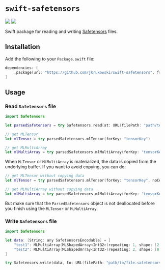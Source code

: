 # `swift-safetensors`

[![](https://img.shields.io/endpoint?url=https%3A%2F%2Fswiftpackageindex.com%2Fapi%2Fpackages%2Fjkrukowski%2Fswift-safetensors%2Fbadge%3Ftype%3Dswift-versions)](https://swiftpackageindex.com/jkrukowski/swift-safetensors)
[![](https://img.shields.io/endpoint?url=https%3A%2F%2Fswiftpackageindex.com%2Fapi%2Fpackages%2Fjkrukowski%2Fswift-safetensors%2Fbadge%3Ftype%3Dplatforms)](https://swiftpackageindex.com/jkrukowski/swift-safetensors)

Swift package for reading and writing [Safetensors](https://github.com/huggingface/safetensors) files.

## Installation

Add the following to your `Package.swift` file:

```swift
dependencies: [
    .package(url: "https://github.com/jkrukowski/swift-safetensors", from: "0.0.2")
]
```

## Usage

### Read `Safetensors` file

```swift
import Safetensors

let parsedSafetensors = try Safetensors.read(at: URL(filePath: "path/to/file.safetensors"))

// get MLTensor
let mlTensor = try parsedSafetensors.mlTensor(forKey: "tensorKey")

// get MLMultiArray
let mlMultiArray = try parsedSafetensors.mlMultiArray(forKey: "tensorKey")
```

When `MLTensor` or `MLMultiArray` is materialized, the data is copied from the underlying buffer.
If you want to avoid copying, you can do:

```swift
// get MLTensor without copying data
let mlTensor = try parsedSafetensors.mlTensor(forKey: "tensorKey", noCopy: true)

// get MLMultiArray without copying data
let mlMultiArray = try parsedSafetensors.mlMultiArray(forKey: "tensorKey", noCopy: true)
```

But make sure that the `ParsedSafetensors` object is not deallocated before you finish using the `MLTensor` or `MLMultiArray`.

### Write `Safetensors` file

```swift
import Safetensors

let data: [String: any SafetensorsEncodable] = [
    "test1": MLMultiArray(MLShapedArray<Int32>(repeating: 1, shape: [2, 2])),
    "test2": MLMultiArray(MLShapedArray<Int32>(repeating: 2, shape: [9])),
]

try Safetensors.write(data, to: URL(filePath: "path/to/file.safetensors"))
```

